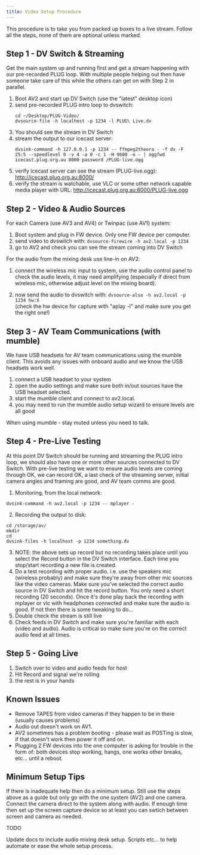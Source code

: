 ```yaml
---
title: Video Setup Procedure
---
```


This procedure is to take you from packed up boxes to a live stream. Follow all the steps, none of them are optional unless marked.

## Step 1 - DV Switch & Streaming

Get the main system up and running first and get a stream happening with our pre-recorded PLUG loop. With multiple people helping out then have someone take care of this while the others can get on with Step 2 in parallel.

1. Boot AV2 and start up DV Switch (use the "latest" desktop icon)
2. send pre-recorded PLUG intro loop to dvswitch:  
   ```
   cd ~/Desktop/PLUG-Video/
   dvsource-file -h localhost -p 1234 -l PLUG\ Live.dv
   ```
3. You should see the stream in DV Switch
4. stream the output to our icecast server:  
   ```
   dvsink-command -h 127.0.0.1 -p 1234 -- ffmpeg2theora - -f dv -F 25:5 --speedlevel 0 -v 4 -a 0 -c 1 -H 9600 -o - | oggfwd icecast.plug.org.au 8000 password /PLUG-live.ogg
   ```
5. verify icecast server can see the stream (PLUG-live.ogg): http://icecast.plug.org.au:8000/
6. verify the stream is watchable, use VLC or some other network capable media player with URL: http://icecast.plug.org.au:8000/PLUG-live.ogg

## Step 2 - Video & Audio Sources

For each Camera (use AV3 and AV4) or Twinpac (use AV1) system:

1. Boot system and plug in FW device. Only one FW device per computer.
2. send video to dvswitch with: `dvsource-firewire -h av2.local -p 1234`
3. go to AV2 and check you can see the stream coming into DV Switch

For the audio from the mixing desk use line-in on AV2:

1. connect the wireless mic input to system, use the audio control panel to check the audio levels, it may need amplifying (especially if direct from wireless mic, otherwise adjust level on the mixing board).

2. now send the audio to dvswitch with: `dvsource-alsa -h av2.local -p 1234 hw:X`  
(check the hw device for capture with "aplay -l" and make sure you get the right one!)

## Step 3 - AV Team Communications (with mumble)

We have USB headsets for AV team communications using the mumble client. This avoids any issues with onboard audio and we know the USB headsets work well.

1. connect a USB headset to your system
2. open the audio settings and make sure both in/out sources have the USB headset selected.
3. start the mumble client and connect to av2.local.
4. you may need to run the mumble audio setup wizard to ensure levels are all good

When using mumble - stay muted unless you need to talk.

## Step 4 - Pre-Live Testing

At this point DV Switch should be running and streaming the PLUG intro loop, we should also have one or more other sources connected to DV Switch. With pre-live testing we want to ensure audio levels are coming through OK, we can record OK, a last check of the streaming server, initial camera angles and framing are good, and AV team comms are good.

1. Monitoring, from the local network:  
  ```
  dvsink-command -h av2.local -p 1234 -- mplayer -
  ```
2. Recording the output to disk:  
  ```
  cd /storage/av/
  mkdir
  cd
  dvsink-files -h localhost -p 1234 something.dv
  ```
3. NOTE: the above sets up record but no recording takes place until you select the Record button in the DV Switch interface. Each time you stop/start recording a new file is created.
4. Do a test recording with proper audio. i.e. use the speakers mic (wireless probably) and make sure they're away from other mic sources like the video cameras. Make sure you've selected the correct audio source in DV Switch and hit the record button. You only need a short recording (20 seconds). Once it's done play back the recording with mplayer or vlc with headphones connected and make sure the audio is good. If not then there is some tweaking to do...
5. Double check the stream is still live
6. Check feeds in DV Switch and make sure you're familiar with each (video and audio). Audio is critical so make sure you're on the correct audio feed at all times.

## Step 5 - Going Live
1. Switch over to video and audio feeds for host
2. Hit Record and signal we're rolling
3. the rest is in your hands

## Known Issues
 * Remove TAPES from video cameras if they happen to be in there (usually causes problems)
 * Audio out doesn't work on AV1.
 * AV2 sometimes has a problem booting - please wait as POSTing is slow, if that doesn't work then power it off and on.
 * Plugging 2 FW devices into the one computer is asking for trouble in the form of: both devices stop working, hangs, one works other breaks, etc... until a reboot.

## Minimum Setup Tips

If there is inadequate help then do a minimum setup. Still use the steps above as a guide but only go with the one system (AV2) and one camera. Connect the camera direct to the system along with audio. If enough time then set up the screen capture device so at least you can swtich between screen and camera as needed.

TODO


Update docs to include audio mixing desk setup.
Scripts etc... to help automate or ease the whole setup process.
